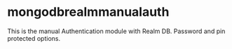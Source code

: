 # mongodbrealmmanualauth
This is the manual Authentication module with Realm DB. Password and pin protected options.


